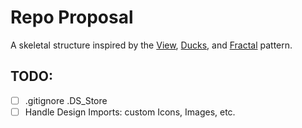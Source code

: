 # Repo Proposal

A skeletal structure inspired by the [View](https://survivejs.com/react/advanced-techniques/structuring-react-projects/#directory-per-view), [Ducks](https://medium.freecodecamp.org/scaling-your-redux-app-with-ducks-6115955638be), and [Fractal](https://hackernoon.com/fractal-a-react-app-structure-for-infinite-scale-4dab943092af) pattern.

## TODO:

- [ ] .gitignore .DS_Store
- [ ] Handle Design Imports: custom Icons, Images, etc.
